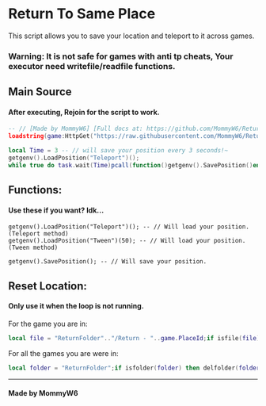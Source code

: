 # Return To Same Place

This script allows you to save your location and teleport to it across games.

### Warning: It is not safe for games with anti tp cheats, Your executor need writefile/readfile functions.

## Main Source
#### After executing, Rejoin for the script to work.
```lua
-- // [Made by MommyW6] [Full docs at: https://github.com/MommyW6/Return/blob/home/README.md]
loadstring(game:HttpGet("https://raw.githubusercontent.com/MommyW6/Return/home/SameOldPlace"))();

local Time = 3 -- // will save your position every 3 seconds!~
getgenv().LoadPosition("Teleport")();
while true do task.wait(Time)pcall(function()getgenv().SavePosition()end)end;
```

## Functions:
#### Use these if you want? Idk...
```
getgenv().LoadPosition("Teleport")(); -- // Will load your position. (Teleport method)
getgenv().LoadPosition("Tween")(50); -- // Will load your position. (Tween method)
```

```
getgenv().SavePosition(); -- // Will save your position.
```

## Reset Location:
#### Only use it when the loop is not running.
For the game you are in:
```lua
local file = "ReturnFolder".."/Return - "..game.PlaceId;if isfile(file) then delfile(file) end -- // Deletes your file (In the game you are in);
```
For all the games you are were in:
```lua
local folder = "ReturnFolder";if isfolder(folder) then delfolder(folder) end -- // Deletes your folder (All the games you were in);
```
-----------------------------------------------
#### Made by MommyW6
